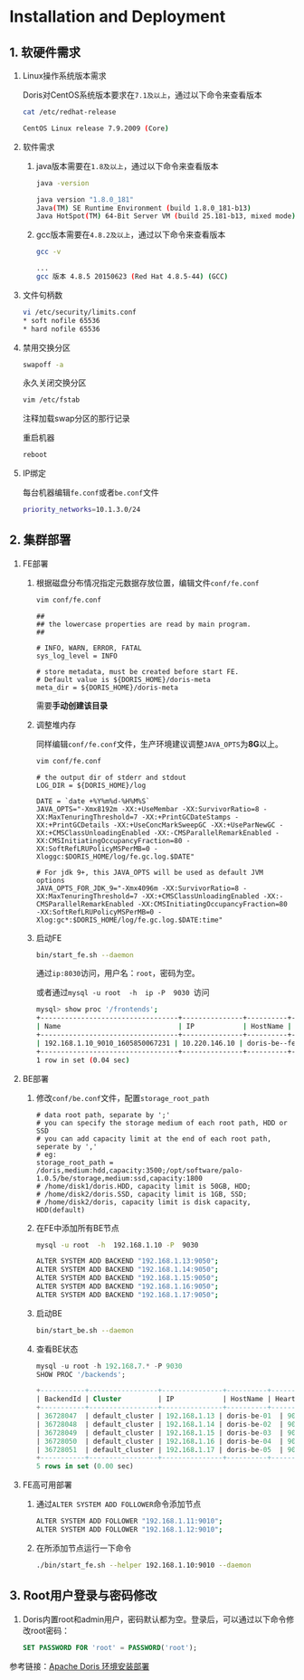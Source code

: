 # Installation and Deployment

## 1. 软硬件需求

1. Linux操作系统版本需求

   Doris对CentOS系统版本要求在`7.1及以上`，通过以下命令来查看版本

   ```sh
   cat /etc/redhat-release
   ```

   ```sh
   CentOS Linux release 7.9.2009 (Core)
   ```

   

2. 软件需求

   1. java版本需要在`1.8及以上`，通过以下命令来查看版本

      ```sh
      java -version
      ```

      ```sh
      java version "1.8.0_181"
      Java(TM) SE Runtime Environment (build 1.8.0_181-b13)
      Java HotSpot(TM) 64-Bit Server VM (build 25.181-b13, mixed mode)
      ```


   2. gcc版本需要在`4.8.2及以上`，通过以下命令来查看版本

      ```sh
      gcc -v
      ```

      ```sh
      ...
      gcc 版本 4.8.5 20150623 (Red Hat 4.8.5-44) (GCC)
      ```

      

3. 文件句柄数

   ```sh
   vi /etc/security/limits.conf 
   * soft nofile 65536
   * hard nofile 65536
   ```

4. 禁用交换分区

   ```sh
   swapoff -a
   ```

   永久关闭交换分区

   ```sh
   vim /etc/fstab
   ```

   注释加载swap分区的那行记录

   重启机器

   ```sh
   reboot
   ```

5. IP绑定

   每台机器编辑`fe.conf`或者`be.conf`文件

   ```sh
   priority_networks=10.1.3.0/24
   ```

   

## 2. 集群部署

1. FE部署

   1. 根据磁盘分布情况指定元数据存放位置，编辑文件`conf/fe.conf`

      ```sh
      vim conf/fe.conf
      ```

      ```sh{10}
      ##
      ## the lowercase properties are read by main program.
      ##
      
      # INFO, WARN, ERROR, FATAL
      sys_log_level = INFO
      
      # store metadata, must be created before start FE.
      # Default value is ${DORIS_HOME}/doris-meta
      meta_dir = ${DORIS_HOME}/doris-meta
      ```

      需要**手动创建该目录**

   2. 调整堆内存

      同样编辑`conf/fe.conf`文件，生产环境建议调整`JAVA_OPTS`为**8G**以上。

      ```sh
      vim conf/fe.conf
      ```

      ```sh{5}
      # the output dir of stderr and stdout
      LOG_DIR = ${DORIS_HOME}/log
      
      DATE = `date +%Y%m%d-%H%M%S`
      JAVA_OPTS="-Xmx8192m -XX:+UseMembar -XX:SurvivorRatio=8 -XX:MaxTenuringThreshold=7 -XX:+PrintGCDateStamps -XX:+PrintGCDetails -XX:+UseConcMarkSweepGC -XX:+UseParNewGC -XX:+CMSClassUnloadingEnabled -XX:-CMSParallelRemarkEnabled -XX:CMSInitiatingOccupancyFraction=80 -XX:SoftRefLRUPolicyMSPerMB=0 -Xloggc:$DORIS_HOME/log/fe.gc.log.$DATE"
      
      # For jdk 9+, this JAVA_OPTS will be used as default JVM options
      JAVA_OPTS_FOR_JDK_9="-Xmx4096m -XX:SurvivorRatio=8 -XX:MaxTenuringThreshold=7 -XX:+CMSClassUnloadingEnabled -XX:-CMSParallelRemarkEnabled -XX:CMSInitiatingOccupancyFraction=80 -XX:SoftRefLRUPolicyMSPerMB=0 -Xlog:gc*:$DORIS_HOME/log/fe.gc.log.$DATE:time"
      ```

   3. 启动FE

      ```sh
      bin/start_fe.sh --daemon
      ```

      通过`ip:8030`访问，用户名：`root`，密码为空。

      或者通过`mysql -u root  -h  ip -P  9030 `访问

      ```sh
      mysql> show proc '/frontends';
      +----------------------------------+---------------+----------+-------------+----------+-----------+---------+----------+----------+------------+------+-------+-------------------+---------------------+----------+--------+-----------------+
      | Name                             | IP            | HostName | EditLogPort | HttpPort | QueryPort | RpcPort | Role     | IsMaster | ClusterId  | Join | Alive | ReplayedJournalId | LastHeartbeat       | IsHelper | ErrMsg | Version         |
      +----------------------------------+---------------+----------+-------------+----------+-----------+---------+----------+----------+------------+------+-------+-------------------+---------------------+----------+--------+-----------------+
      | 192.168.1.10_9010_1605850067231 | 10.220.146.10 | doris-be--fe-01  | 9010        | 8030     | 9030      | 9020    | FOLLOWER | true     | 2113522669 | true | true  | 29778512          | 2021-09-16 14:58:44 | true     |        | 0.14.13-Unknown |
      +----------------------------------+---------------+----------+-------------+----------+-----------+---------+----------+----------+------------+------+-------+-------------------+---------------------+----------+--------+-----------------+
      1 row in set (0.04 sec)
      ```

2. BE部署

   1. 修改`conf/be.conf`文件，配置`storage_root_path`

      ```sh{5}
      # data root path, separate by ';'
      # you can specify the storage medium of each root path, HDD or SSD
      # you can add capacity limit at the end of each root path, seperate by ','
      # eg:
      storage_root_path = /doris,medium:hdd,capacity:3500;/opt/software/palo-1.0.5/be/storage,medium:ssd,capacity:1800
      # /home/disk1/doris.HDD, capacity limit is 50GB, HDD;
      # /home/disk2/doris.SSD, capacity limit is 1GB, SSD;
      # /home/disk2/doris, capacity limit is disk capacity, HDD(default)
      ```

   2. 在FE中添加所有BE节点

      ```sh
      mysql -u root  -h  192.168.1.10 -P  9030
      ```

      ```sh
      ALTER SYSTEM ADD BACKEND "192.168.1.13:9050";
      ALTER SYSTEM ADD BACKEND "192.168.1.14:9050";
      ALTER SYSTEM ADD BACKEND "192.168.1.15:9050";
      ALTER SYSTEM ADD BACKEND "192.168.1.16:9050";
      ALTER SYSTEM ADD BACKEND "192.168.1.17:9050";
      ```

   3. 启动BE

      ```sh
      bin/start_be.sh --daemon
      ```

   4. 查看BE状态

      ```sql
      mysql -u root -h 192.168.7.* -P 9030
      SHOW PROC '/backends';
      ```

      ```sql
      +-----------+-----------------+---------------+----------+---------------+--------+----------+----------+---------------------+---------------------+-------+----------------------+--------------------
      | BackendId | Cluster         | IP            | HostName | HeartbeatPort | BePort | HttpPort | BrpcPort | LastStartTime       | LastHeartbeat       | Alive | SystemDecommissioned | ClusterDecommission
      +-----------+-----------------+---------------+----------+---------------+--------+----------+----------+---------------------+---------------------+-------+----------------------+--------------------
      | 36728047  | default_cluster | 192.168.1.13 | doris-be-01  | 9050          | 9060   | 8040     | 8060     | 2021-07-15 10:21:42 | 2021-09-16 15:54:29 | true  | false                | false              
      | 36728048  | default_cluster | 192.168.1.14 | doris-be-02  | 9050          | 9060   | 8040     | 8060     | 2021-07-15 10:22:44 | 2021-09-16 15:54:29 | true  | false                | false              
      | 36728049  | default_cluster | 192.168.1.15 | doris-be-03  | 9050          | 9060   | 8040     | 8060     | 2021-07-15 10:23:32 | 2021-09-16 15:54:29 | true  | false                | false              
      | 36728050  | default_cluster | 192.168.1.16 | doris-be-04  | 9050          | 9060   | 8040     | 8060     | 2021-07-15 10:24:12 | 2021-09-16 15:54:29 | true  | false                | false              
      | 36728051  | default_cluster | 192.168.1.17 | doris-be-05  | 9050          | 9060   | 8040     | 8060     | 2021-07-15 10:25:22 | 2021-09-16 15:54:29 | true  | false                | false                         
      +-----------+-----------------+---------------+----------+---------------+--------+----------+----------+---------------------+---------------------+-------+----------------------+--------------------
      5 rows in set (0.00 sec)
      ```

3. FE高可用部署

   1. 通过`ALTER SYSTEM ADD FOLLOWER`命令添加节点

      ```sh
      ALTER SYSTEM ADD FOLLOWER "192.168.1.11:9010";
      ALTER SYSTEM ADD FOLLOWER "192.168.1.12:9010";
      ```

   2. 在所添加节点运行一下命令

      ```sh
      ./bin/start_fe.sh --helper 192.168.1.10:9010 --daemon
      ```



## 3. Root用户登录与密码修改

1. Doris内置root和admin用户，密码默认都为空。登录后，可以通过以下命令修改root密码：

   ```sql
   SET PASSWORD FOR 'root' = PASSWORD('root');
   ```

   



参考链接：[Apache Doris 环境安装部署](https://hf200012.github.io/2021/09/Apache-Doris-%E7%8E%AF%E5%A2%83%E5%AE%89%E8%A3%85%E9%83%A8%E7%BD%B2/)
